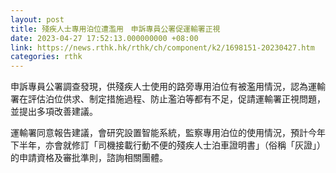 ```yaml
---
layout: post
title: 殘疾人士專用泊位遭濫用　申訴專員公署促運輸署正視
date: 2023-04-27 17:52:13.000000000 +08:00
link: https://news.rthk.hk/rthk/ch/component/k2/1698151-20230427.htm
categories: rthk
---
```


申訴專員公署調查發現，供殘疾人士使用的路旁專用泊位有被濫用情況，認為運輸署在評估泊位供求、制定措施過程、防止濫泊等都有不足，促請運輸署正視問題，並提出多項改善建議。

運輸署同意報告建議，會研究設置智能系統，監察專用泊位的使用情況，預計今年下半年，亦會就修訂「司機接載行動不便的殘疾人士泊車證明書」（俗稱「灰證」）的申請資格及審批準則，諮詢相關團體。
